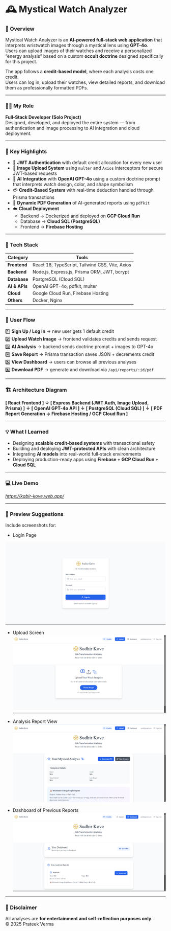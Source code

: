 # 🕰️ Mystical Watch Analyzer

### 🚀 Overview  
Mystical Watch Analyzer is an **AI-powered full-stack web application** that interprets wristwatch images through a mystical lens using **GPT-4o**.  
Users can upload images of their watches and receive a personalized “energy analysis” based on a custom **occult doctrine** designed specifically for this project.  

The app follows a **credit-based model**, where each analysis costs one credit.  
Users can log in, upload their watches, view detailed reports, and download them as professionally formatted PDFs.

---

### 👨‍💻 My Role  
**Full-Stack Developer (Solo Project)**  
Designed, developed, and deployed the entire system — from authentication and image processing to AI integration and cloud deployment.

---

### 🧠 Key Highlights  
- 🔐 **JWT Authentication** with default credit allocation for every new user  
- 📸 **Image Upload System** using `multer` and `Axios` interceptors for secure JWT-based requests  
- 🤖 **AI Integration** with **OpenAI GPT-4o** using a custom doctrine prompt that interprets watch design, color, and shape symbolism  
- 💳 **Credit-Based System** with real-time deduction handled through Prisma transactions  
- 📄 **Dynamic PDF Generation** of AI-generated reports using `pdfkit`  
- ☁️ **Cloud Deployment**  
  - Backend → Dockerized and deployed on **GCP Cloud Run**  
  - Database → **Cloud SQL (PostgreSQL)**  
  - Frontend → **Firebase Hosting**

---

### 🧩 Tech Stack  

| Category | Tools |
|-----------|-------|
| **Frontend** | React 18, TypeScript, Tailwind CSS, Vite, Axios |
| **Backend** | Node.js, Express.js, Prisma ORM, JWT, bcrypt |
| **Database** | PostgreSQL (Cloud SQL) |
| **AI & APIs** | OpenAI GPT-4o, pdfkit, multer |
| **Cloud** | Google Cloud Run, Firebase Hosting |
| **Others** | Docker, Nginx |

---

### 🔄 User Flow  

1️⃣ **Sign Up / Log In** → new user gets 1 default credit  
2️⃣ **Upload Watch Image** → frontend validates credits and sends request  
3️⃣ **AI Analysis** → backend sends doctrine prompt + images to GPT-4o  
4️⃣ **Save Report** → Prisma transaction saves JSON + decrements credit  
5️⃣ **View Dashboard** → users can browse all previous analyses  
6️⃣ **Download PDF** → generate and download via `/api/reports/:id/pdf`

---

### 🏗️ Architecture Diagram  

**[ React Frontend ]**
**↓**
**[ Express Backend (JWT Auth, Image Upload, Prisma) ]**
**↓**
**[ OpenAI GPT-4o API ]**
**↓**
**[ PostgreSQL (Cloud SQL) ]**
**↓**
**[ PDF Report Generation → Firebase Hosting / GCP Cloud Run ]**


---

### 💡 What I Learned  
- Designing **scalable credit-based systems** with transactional safety  
- Building and deploying **JWT-protected APIs** with clean architecture  
- Integrating **AI models** into real-world full-stack environments  
- Deploying production-ready apps using **Firebase + GCP Cloud Run + Cloud SQL**

---

### 💻 Live Demo  
*https://kabir-kove.web.app/*

---

### 📸 Preview Suggestions  
Include screenshots for:  
- Login Page  

![alt text](image.png)

- Upload Screen  
![alt text](image-1.png)

- Analysis Report View  
![alt text](image-2.png)

- Dashboard of Previous Reports  
![alt text](image-3.png)

---

### 🧾 Disclaimer  
All analyses are **for entertainment and self-reflection purposes only**.  
© 2025 Prateek Verma

